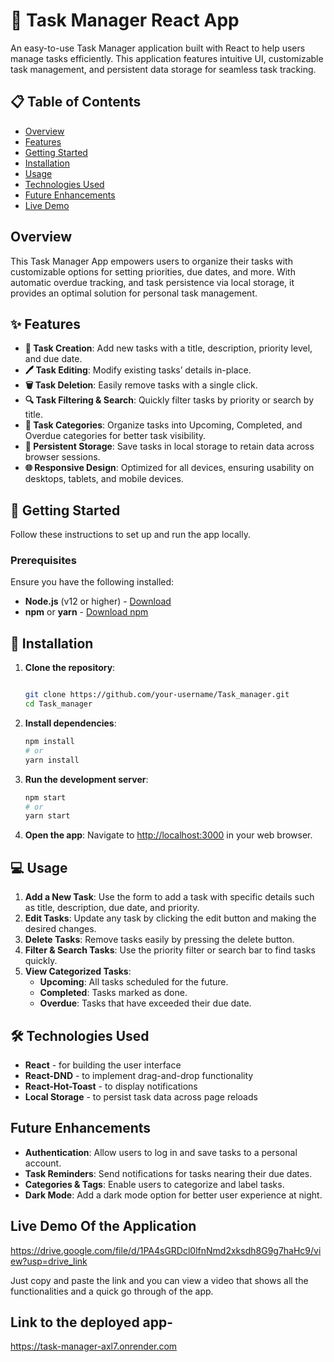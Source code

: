 
# 📝 Task Manager React App

An easy-to-use Task Manager application built with React to help users manage tasks efficiently. This application features intuitive UI, customizable task management, and persistent data storage for seamless task tracking.



## 📋 Table of Contents
- [Overview](#overview)
- [Features](#features)
- [Getting Started](#getting-started)
- [Installation](#installation)
- [Usage](#usage)
- [Technologies Used](#technologies-used)
- [Future Enhancements](#future-enhancements)
- [Live Demo](#Live-Demo)


## Overview
This Task Manager App empowers users to organize their tasks with customizable options for setting priorities, due dates, and more. With  automatic overdue tracking, and task persistence via local storage, it provides an optimal solution for personal task management.

## ✨ Features
- **🌟 Task Creation**: Add new tasks with a title, description, priority level, and due date.
- **🖊️ Task Editing**: Modify existing tasks’ details in-place.
- **🗑️ Task Deletion**: Easily remove tasks with a single click.
- **🔍 Task Filtering & Search**: Quickly filter tasks by priority or search by title.
- **📌 Task Categories**: Organize tasks into Upcoming, Completed, and Overdue categories for better task visibility.
- **💾 Persistent Storage**: Save tasks in local storage to retain data across browser sessions.
- **🌐 Responsive Design**: Optimized for all devices, ensuring usability on desktops, tablets, and mobile devices.

## 🚀 Getting Started
Follow these instructions to set up and run the app locally.

### Prerequisites
Ensure you have the following installed:
- **Node.js** (v12 or higher) - [Download](https://nodejs.org/)
- **npm** or **yarn** - [Download npm](https://www.npmjs.com/)

## 🔧 Installation

1. **Clone the repository**:
   ```bash
   
   git clone https://github.com/your-username/Task_manager.git
   cd Task_manager
   ```

2. **Install dependencies**:
   ```bash
   npm install
   # or
   yarn install
   ```

3. **Run the development server**:
   ```bash
   npm start
   # or
   yarn start
   ```

4. **Open the app**: Navigate to [http://localhost:3000](http://localhost:3000) in your web browser.

## 💻 Usage

1. **Add a New Task**: Use the form to add a task with specific details such as title, description, due date, and priority.
2. **Edit Tasks**: Update any task by clicking the edit button and making the desired changes.
3. **Delete Tasks**: Remove tasks easily by pressing the delete button.
4. **Filter & Search Tasks**: Use the priority filter or search bar to find tasks quickly.
5. **View Categorized Tasks**:
   - **Upcoming**: All tasks scheduled for the future.
   - **Completed**: Tasks marked as done.
   - **Overdue**: Tasks that have exceeded their due date.



## 🛠️ Technologies Used
- **React** - for building the user interface
- **React-DND** - to implement drag-and-drop functionality
- **React-Hot-Toast** - to display notifications
- **Local Storage** - to persist task data across page reloads

## Future Enhancements
- **Authentication**: Allow users to log in and save tasks to a personal account.
- **Task Reminders**: Send notifications for tasks nearing their due dates.
- **Categories & Tags**: Enable users to categorize and label tasks.
- **Dark Mode**: Add a dark mode option for better user experience at night.

## Live Demo Of the Application
https://drive.google.com/file/d/1PA4sGRDcl0lfnNmd2xksdh8G9g7haHc9/view?usp=drive_link

Just copy and paste the link and you can view a video that shows all the functionalities and a quick go through of the app.


## Link to the deployed app-
https://task-manager-axl7.onrender.com
